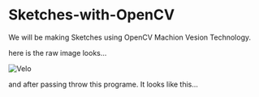 # Sketches-with-OpenCV

We will be making Sketches using OpenCV Machion Vesion Technology.

here is the raw image looks...

![Velo](https://user-images.githubusercontent.com/76000496/122231247-f0e8a100-ced7-11eb-9c2b-0edaa68031da.jpg)

and after passing throw this programe. It looks like this...
